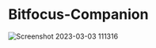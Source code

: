 # Bitfocus-Companion
![Screenshot 2023-03-03 111316](https://user-images.githubusercontent.com/84090326/222816552-8e24dcdd-c476-46ad-9b26-8d9e2dfbbfcf.png)
